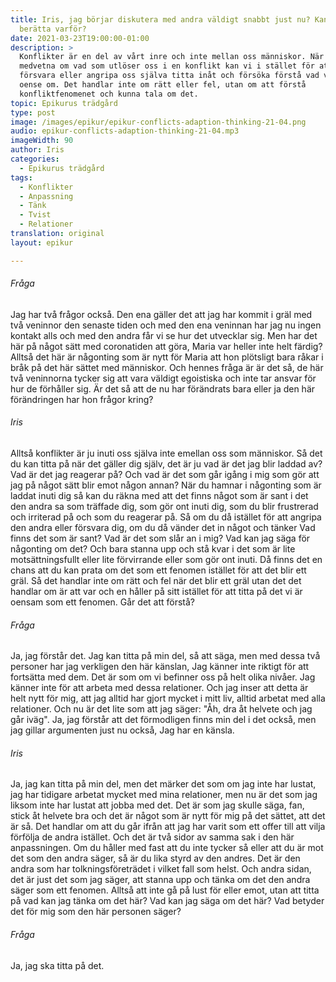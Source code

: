 ```yaml
---
title: Iris, jag börjar diskutera med andra väldigt snabbt just nu? Kan du
  berätta varför?
date: 2021-03-23T19:00:00-01:00
description: >
  Konflikter är en del av vårt inre och inte mellan oss människor. När vi blir
  medvetna om vad som utlöser oss i en konflikt kan vi i stället för att
  försvara eller angripa oss själva titta inåt och försöka förstå vad vi är
  oense om. Det handlar inte om rätt eller fel, utan om att förstå
  konfliktfenomenet och kunna tala om det.
topic: Epikurus trädgård
type: post
image: /images/epikur/epikur-conflicts-adaption-thinking-21-04.png
audio: epikur-conflicts-adaption-thinking-21-04.mp3
imageWidth: 90
author: Iris
categories:
  - Epikurus trädgård
tags:
  - Konflikter
  - Anpassning
  - Tänk
  - Tvist
  - Relationer
translation: original
layout: epikur

---
```


###### Fråga
Jag har två frågor också. Den ena gäller det att jag har kommit i gräl med två veninnor den senaste tiden och med den ena veninnan har jag nu ingen kontakt alls och med den andra får vi se hur det utvecklar sig.
Men har det här på något sätt med coronatiden att göra, Maria var heller inte helt färdig?
Alltså det här är någonting som är nytt för Maria att hon plötsligt bara råkar i bråk på det här sättet med människor.
Och hennes fråga är är det så, de här två veninnorna tycker sig att vara väldigt egoistiska och inte tar ansvar för hur de förhåller sig.
Är det så att de nu har förändrats bara eller ja den här förändringen har hon frågor kring?

###### Iris
Alltså konflikter är ju inuti oss själva inte emellan oss som människor.
Så det du kan titta på när det gäller dig själv, det är ju vad är det jag blir laddad av? Vad är det jag reagerar på?
Och vad är det som går igång i mig som gör att jag på något sätt blir emot någon annan?
När du hamnar i någonting som är laddat inuti dig så kan du räkna med att det finns något som är sant i det den andra sa
som träffade dig, som gör ont inuti dig, som du blir frustrerad och irriterad på och som du reagerar på.
Så om du då istället för att angripa den andra eller försvara dig, om du då vänder det in något och tänker
Vad finns det som är sant? Vad är det som slår an i mig? Vad kan jag säga för någonting om det?
Och bara stanna upp och stå kvar i det som är lite motsättningsfullt eller lite förvirrande eller som gör ont inuti.
Då finns det en chans att du kan prata om det som ett fenomen istället för att det blir ett gräl.
Så det handlar inte om rätt och fel när det blir ett gräl utan det det handlar om är att var och en håller på sitt
istället för att titta på det vi är oensam som ett fenomen.
Går det att förstå?

###### Fråga
Ja, jag förstår det.
Jag kan titta på min del, så att säga,
men med dessa två personer har jag verkligen den här känslan,
Jag känner inte riktigt för att fortsätta med dem.
Det är som om vi befinner oss på helt olika nivåer.
Jag känner inte för att arbeta med dessa relationer.
Och jag inser att detta är helt nytt för mig, att jag alltid har gjort mycket i mitt liv, alltid arbetat med alla relationer.
Och nu är det lite som att jag säger: "Åh, dra åt helvete och jag går iväg".
Ja, jag förstår att det förmodligen finns min del i det också,
men jag gillar argumenten just nu också,
Jag har en känsla.

###### Iris
Ja, jag kan titta på min del, men det märker det som om jag inte har lustat, jag har tidigare arbetat mycket med
mina relationer, men nu är det som jag liksom inte har lustat att jobba med det.
Det är som jag skulle säga, fan, stick åt helvete bra och det är något som är nytt för mig på det sättet, att det är så.
Det handlar om att du går ifrån att jag har varit som ett offer till att vilja förfölja de andra istället.
Och det är två sidor av samma sak i den här anpassningen.
Om du håller med fast att du inte tycker så eller att du är mot det som den andra säger, så är du lika styrd av den andres.
Det är den andra som har tolkningsföreträdet i vilket fall som helst.
Och andra sidan, det är just det som jag säger, att stanna upp och tänka om det den andra säger som ett fenomen.
Alltså att inte gå på lust för eller emot, utan att titta på vad kan jag tänka om det här? Vad kan jag säga om det här?
Vad betyder det för mig som den här personen säger?

###### Fråga
Ja, jag ska titta på det.
